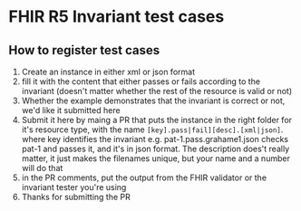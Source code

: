 # FHIR R5 Invariant test cases

## How to register test cases

1. Create an instance in either xml or json format
2. fill it with the content that either passes or fails according to the invariant (doesn't matter whether the rest of the resource is valid or not)
3. Whether the example demonstrates that the invariant is correct or not, we'd like it submitted here
4. Submit it here by maing a PR that puts the instance in the right folder for it's resource type, with the name ```[key].pass|fail][desc].[xml|json]```. where key identifies the invariant e.g. pat-1.pass.grahame1.json checks pat-1 and passes it, and it's in json format. The description does't really matter, it just makes the filenames unique, but your name and a number will do that
5. in the PR comments, put the output from the FHIR validator or the invariant tester you're using 
6. Thanks for submitting the PR

